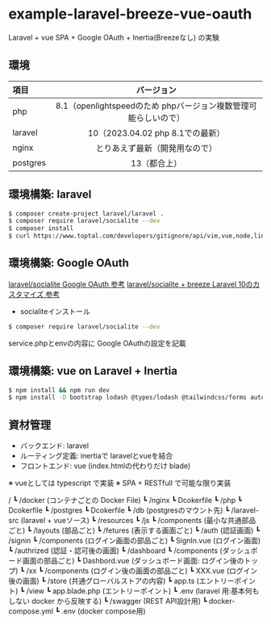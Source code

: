 # example-laravel-breeze-vue-oauth
Laravel + vue SPA + Google OAuth + Inertia(Breezeなし) の実験

## 環境
|項目|バージョン|
|:---|:---:|
|php|8.1（openlightspeedのため phpバージョン複数管理可能らしいので）|
|laravel|10（2023.04.02 php 8.1での最新）|
|nginx|とりあえず最新（開発用なので）|
|postgres|13（都合上）|

## 環境構築: laravel
```bash
$ composer create-project laravel/laravel .
$ composer require laravel/socialite --dev
$ composer install
$ curl https://www.toptal.com/developers/gitignore/api/vim,vue,node,linux,macos,laravel,windows,composer,intellij,sublimetext,visualstudio,visualstudiocode >> .gitignore
``` 

## 環境構築: Google OAuth
[laravel/socialite Google OAuth 参考](https://zenn.dev/naoki_oshiumi/articles/80ab178d958447)
[laravel/socialite + breeze Laravel 10のカスタマイズ 参考](https://reffect.co.jp/laravel/socialiote)

- socialiteインストール
```bash
$ composer require laravel/socialite --dev
```

service.phpとenvの内容に Google OAuthの設定を記載

## 環境構築: vue on Laravel + Inertia
```bash
$ npm install && npm run dev
$ npm install -D bootstrap lodash @types/lodash @tailwindcss/forms autoprefixer postcss tailwindcss
```

## 資材管理
- バックエンド: laravel
- ルーティング定義: inertiaで laravelとvueを結合
- フロントエンド: vue (index.htmlの代わりだけ blade)

※ vueとしては typescript で実装
※ SPA + RESTfull で可能な限り実装

/
    ┗ /docker (コンテナごとの Docker File)
        ┗ /nginx
            ┗ Dcokerfile
        ┗ /php
            ┗ Dcokerfile
        ┗ /postgres
            ┗ Dcokerfile
    ┗ /db  (postgresのマウント先)
    ┗ /laravel-src (laravel + vueソース)
        ┗ /resources
            ┗ /js
                ┗ /components (最小な共通部品ごと)
                    ┗ /layouts (部品ごと)
                ┗ /fetures (表示する画面ごと)
                    ┗ /auth (認証画面)
                        ┗ /signin
                            ┗ /components (ログイン画面の部品ごと)
                            ┗ SignIn.vue (ログイン画面)
                    ┗ /authrized (認証・認可後の画面)
                        ┗ /dashboard
                            ┗ /components (ダッシュボード画面の部品ごと)
                            ┗ Dashbord.vue (ダッシュボード画面: ログイン後のトップ)
                        ┗ /xx
                            ┗ /components (ログイン後の画面の部品ごと)
                            ┗ XXX.vue (ログイン後の画面)
                ┗ /store (共通グローバルストアの内容)
                ┗ app.ts (エントリーポイント)
            ┗ /view
                ┗ app.blade.php (エントリーポイント)
            ┗ .env (laravel 用:基本何もしない docker から反映する)
    ┗ /swagger (REST API設計用)
    ┗ docker-compose.yml
    ┗ .env (docker compose用)